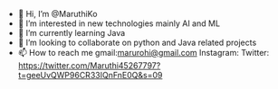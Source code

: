 - 👋 Hi, I’m @MaruthiKo
- 👀 I’m interested in new technologies mainly AI and ML
- 🌱 I’m currently learning Java 
- 💞️ I’m looking to collaborate on python and Java related projects
- 📫 How to reach me gmail:marurohi@gmail.com 
Instagram:
Twitter: https://twitter.com/Maruthi45267797?t=geeUvQWP96CR33IQnFnE0Q&s=09


<!---
MaruthiKo/MaruthiKo is a ✨ special ✨ repository because its `README.md` (this file) appears on your GitHub profile.
You can click the Preview link to take a look at your changes.
--->
